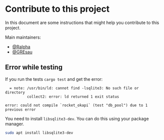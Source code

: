# Contribute to this project

In this document are some instructions that might help you contribute to this project.

Main maintainers:
- [@Ralpha](https://github.com/ralpha)
- [@GREsau](https://github.com/GREsau)

## Error while testing
If you run the tests `cargo test` and get the error:
```
  = note: /usr/bin/ld: cannot find -lsqlite3: No such file or directory
          collect2: error: ld returned 1 exit status

error: could not compile `rocket_okapi` (test "db_pool") due to 1 previous error
```
You need to install `libsqlite3-dev`. You can do this using your package manager.
```bash
sudo apt install libsqlite3-dev
```
